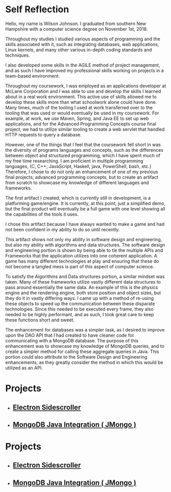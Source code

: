 # Self Reflection

Hello, my name is Wilson Johnson. I graduated from southern New Hampshire with a computer science degree on November 1st, 2018. 

Throughout my studies I studied various aspects of programming and the skills associated with it, such as integrating databases, web applications, Linux kernels, and many other various in-depth coding standards and techniques. 

I also developed some skills in the AGILE method of project management, and as such I have improved my professional skills working on projects in a team-based environment. 

Throughout my coursework, I was employed as an applications developer at McLane Corporation and I was able to use and develop the skills I learned about in a real work environment. This active use of skills allowed me to develop these skills more than what schoolwork alone could have done. Many times, much of the tooling I used at work transferred over to the tooling that was used or would eventually be used in my coursework. For example, at work, we use Maven, Spring, and Java EE to set up web applications, and for the Advanced Programming Concepts course final project, we had to utilize similar tooling to create a web servlet that handled HTTP requests to query a database. 

However, one of the things that I feel that the coursework fell short in was the diversity of programs languages and concepts, such as the differences between object and structured programming, which I have spent much of my free time researching. I am proficient in multiple programming languages, (C, C++, JavaScript, Haskell, java, PowerShell, bash, etc.) Therefore, I chose to do not only an enhancement of one of my previous final projects; advanced programming concepts, but to create an artifact from scratch to showcase my knowledge of different languages and frameworks. 

The first artifact I created, which is currently still in development, is a platforming game/engine. It is currently, at this point, just a simplified demo, but the final product will eventually be a full game with one level showing all the capabilities of the tools it uses. 

I chose this artifact because I have always wanted to make a game and had not been confident in my ability to do so until recently.

This artifact shows not only my ability in software design and engineering, but also my ability with algorithms and data structures. The software design and engineering portion is shown by being able to tie the multiple APIs and Frameworks that the application utilizes into one coherent application. A game has many different technologies at play and ensuring that these do not become a tangled mess is part of this aspect of computer science. 

To satisfy the Algorithms and Data structures portion, a similar mindset was taken. Many of these frameworks utilize vastly different data structures to pass around essentially the same data. An example of this is the physics engine and the rendering engine, both store position and object sizes, but they do it in vastly differing ways. I came up with a method of re-using these objects to speed up the communication between these disparate technologies. Since this needed to be executed every frame, they also needed to be highly performant, and as such, I took great care to keep these functions short and sweet.

The enhancement for databases was a simpler task, as I desired to improve upon the DAO API that I had created to have cleaner code for communicating with a MongoDB database. The purpose of this enhancement was to showcase my knowledge of MongoDB queries, and to create a simpler method for calling these aggregate queries in Java. This portion could also attribute to the Software Design and Engineering enhancements, as they greatly consider the method in which this would be utilized as an API. 

# Projects
- ## [Electron Sidescroller](./game-project.html)
- ## [MongoDB Java Integration ( JMongo )](./database-project.html)

<script>
<h1><a id="Projects_0"></a>Projects</h1>
<ul>
<li>
<h2><a id="Electron_Sidescrollergameprojecthtml_1"></a><a href="./game-project.html">Electron Sidescroller</a></h2>
</li>
<li>
<h2><a id="MongoDB_Java_Integration__JMongo_databaseprojecthtml_2"></a><a href="./database-project.html">MongoDB Java Integration ( JMongo )</a></h2>
</li>
</ul>
</script>
<noscript>
<h1><a id="Projects_0"></a>Projects</h1>
<ul>
<li>
<h2><a id="Electron_Sidescrollergameprojecthtml_1"></a><a href="./game-project.html">Electron Sidescroller</a></h2>
</li>
<li>
<h2><a id="MongoDB_Java_Integration__JMongo_databaseprojecthtml_2"></a><a href="./database-project.html">MongoDB Java Integration ( JMongo )</a></h2>
</li>
</ul>
</noscript>
